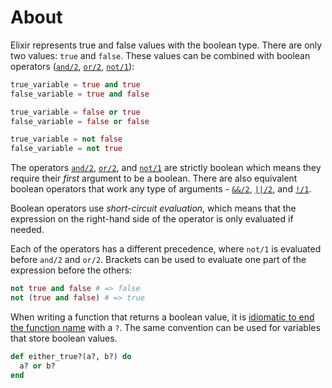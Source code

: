 # About

Elixir represents true and false values with the boolean type. There are only two values: `true` and `false`. These values can be combined with boolean operators ([`and/2`][strict-and], [`or/2`][strict-or], [`not/1`][strict-not]):

```elixir
true_variable = true and true
false_variable = true and false

true_variable = false or true
false_variable = false or false

true_variable = not false
false_variable = not true
```

The operators [`and/2`][strict-and], [`or/2`][strict-or], and [`not/1`][strict-not] are strictly boolean which means they require their _first_ argument to be a boolean. There are also equivalent boolean operators that work any type of arguments - [`&&/2`][and], [`||/2`][or], and [`!/1`][not].

Boolean operators use _short-circuit evaluation_, which means that the expression on the right-hand side of the operator is only evaluated if needed.

Each of the operators has a different precedence, where `not/1` is evaluated before `and/2` and `or/2`. Brackets can be used to evaluate one part of the expression before the others:

```elixir
not true and false # => false
not (true and false) # => true
```

When writing a function that returns a boolean value, it is [idiomatic to end the function name][naming] with a `?`. The same convention can be used for variables that store boolean values.

```elixir
def either_true?(a?, b?) do
  a? or b?
end
```

[naming]: https://hexdocs.pm/elixir/naming-conventions.html#trailing-question-mark-foo
[strict-and]: https://hexdocs.pm/elixir/Kernel.html#and/2
[strict-not]: https://hexdocs.pm/elixir/Kernel.html#not/1
[strict-or]: https://hexdocs.pm/elixir/Kernel.html#or/2
[and]: https://hexdocs.pm/elixir/Kernel.html#&&/2
[not]: https://hexdocs.pm/elixir/Kernel.html#!/1
[or]: https://hexdocs.pm/elixir/Kernel.html#%7C%7C/2
